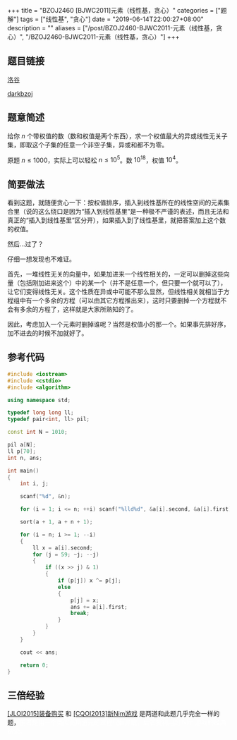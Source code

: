 +++
title = "BZOJ2460 [BJWC2011]元素（线性基，贪心）"
categories = ["题解"]
tags = ["线性基", "贪心"]
date = "2019-06-14T22:00:27+08:00"
description = ""
aliases = ["/post/BZOJ2460-BJWC2011-元素（线性基，贪心）", "/BZOJ2460-BJWC2011-元素（线性基，贪心）"]
+++


## 题目链接

[洛谷](https://www.luogu.org/problemnew/show/P4570)

[darkbzoj](http://darkbzoj.tk/problem/2460)

## 题意简述

给你 $n$ 个带权值的数（数和权值是两个东西），求一个权值最大的异或线性无关子集，即取这个子集的任意一个非空子集，异或和都不为零。

原题 $n\le1000$，实际上可以轻松 $n\le10^5$。数 $10^{18}$，权值 $10^4$。

<!--more-->

## 简要做法

看到这题，就随便贪心一下：按权值排序，插入到线性基所在的线性空间的元素集合里（说的这么绕口是因为“插入到线性基里”是一种极不严谨的表述，而且无法和真正的“插入到线性基里”区分开），如果插入到了线性基里，就把答案加上这个数的权值。

然后...过了？

仔细一想发现也不难证。

首先，一堆线性无关的向量中，如果加进来一个线性相关的，一定可以删掉这些向量（包括刚加进来这个）中的某一个（并不是任意一个，但只要一个就可以了），让它们变得线性无关。这个性质在异或中可能不那么显然，但线性相关就相当于方程组中有一个多余的方程（可以由其它方程推出来），这时只要删掉一个方程就不会有多余的方程了，这样就是大家所熟知的了。

因此，考虑加入一个元素时删掉谁呢？当然是权值小的那一个。如果事先排好序，加不进去的时候不加就好了。

## 参考代码

```cpp
#include <iostream>
#include <cstdio>
#include <algorithm>

using namespace std;

typedef long long ll;
typedef pair<int, ll> pil; 

const int N = 1010;

pil a[N];
ll p[70];
int n, ans;

int main()
{
    int i, j;

    scanf("%d", &n);

    for (i = 1; i <= n; ++i) scanf("%lld%d", &a[i].second, &a[i].first);

    sort(a + 1, a + n + 1);

    for (i = n; i >= 1; --i)
    {
        ll x = a[i].second;
        for (j = 59; ~j; --j)
        {
            if ((x >> j) & 1)
            {
                if (p[j]) x ^= p[j];
                else
                {
                    p[j] = x;
                    ans += a[i].first;
                    break;
                }
            }
        }
    }

    cout << ans;

    return 0;
}
```

## 三倍经验

[[JLOI2015]装备购买](https://www.luogu.org/problemnew/show/P3265)  和 [[CQOI2013]新Nim游戏](https://www.luogu.org/problemnew/show/P4301) 是两道和此题几乎完全一样的题，<font color = "white">前者是用一个类似高斯消元的过程代替异或，后者要利用到 Nim 游戏的经典结论。</font>